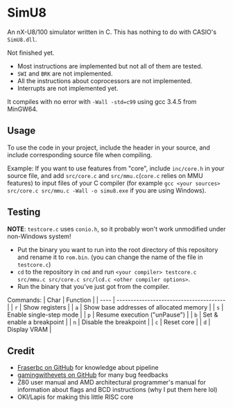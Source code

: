 # SimU8

An nX-U8/100 simulator written in C. This has nothing to do with CASIO's `SimU8.dll`.

Not finished yet.
- Most instructions are implemented but not all of them are tested.
- `SWI` and `BRK` are not implemented.
- All the instructions about coprocessors are not implemented.
- Interrupts are not implemented yet.

It compiles with no error with `-Wall -std=c99` using gcc 3.4.5 from MinGW64.


## Usage
To use the code in your project, include the header in your source, and include corresponding source file when compiling.

Example: If you want to use features from "core", include `inc/core.h` in your source file, and add `src/core.c` and `src/mmu.c`(`core.c` relies on MMU features) to input files of your C compiler (for example `gcc <your sources> src/core.c src/mmu.c -Wall -o simu8.exe` if you are using Windows).


## Testing
**NOTE**: `testcore.c` uses `conio.h`, so it probably won't work unmodified under non-Windows system!
- Put the binary you want to run into the root directory of this repository and rename it to `rom.bin`. (you can change the name of the file in `testcore.c`)
- `cd` to the repository in `cmd` and run `<your compiler> testcore.c src/mmu.c src/core.c src/lcd.c <other compiler options>`.
- Run the binary that you've just got from the compiler.

Commands:
| Char | Function                                |
| ---- | --------------------------------------- |
| `r`  | Show registers                          |
| `a`  | Show base addresses of allocated memory |
| `s`  | Enable single-step mode                 |
| `p`  | Resume execution ("unPause")            |
| `b`  | Set & enable a breakpoint               |
| `n`  | Disable the breakpoint                  |
| `c`  | Reset core                              |
| `d`  | Display VRAM                            |

## Credit
- [Fraserbc on GitHub](https://github.com/Fraserbc) for knowledge about pipeline
- [gamingwithevets on GitHub](https://github.com/gamingwithevets) for many bug feedbacks
- Z80 user manual and AMD architectural programmer's manual for information about flags and BCD instructions (why I put them here lol)
- OKI/Lapis for making this little RISC core
